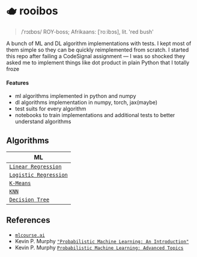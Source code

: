 # 🫖 rooibos

>  /ˈrɔɪbɒs/ ROY-boss; Afrikaans: [ˈroːibɔs], lit. 'red bush'

A bunch of ML and DL algorithm implementations with tests. I kept most of them simple so they can be quickly reimplemented from scratch.
I started this repo after failing a CodeSignal assignment — I was so shocked they asked me to implement things like dot product in plain Python that I totally froze

#### Features
- ml algorithms implemented in python and numpy
- dl algorithms implementation in numpy, torch, jax(maybe)
- test suits for every algorithm
- notebooks to train implementations and additional tests to better understand algorithms

## Algorithms
| ML |
| --- |
| [`Linear Regression`](https://github.com/tgadeliya/implementations/tree/main/src/rooibos/ml/linear_regression) |
| [`Logistic Regression`](https://github.com/tgadeliya/implementations/tree/main/src/rooibos/ml/logistic_regression) |
| [`K-Means`](https://github.com/tgadeliya/implementations/blob/main/src/rooibos/ml/clustering/k_means.py) |
| [`KNN`](https://github.com/tgadeliya/implementations/blob/main/src/rooibos/ml/nearest_neighbours/knn.py) |
| [`Decision Tree`](https://github.com/tgadeliya/implementations/tree/main/src/rooibos/ml/tree) |


## References

- [`mlcourse.ai`](https://mlcourse.ai/book/index.html)
- Kevin P. Murphy [`"Probabilistic Machine Learning: An Introduction"`](https://probml.github.io/pml-book/book1.html)
- Kevin P. Murphy [`Probabilistic Machine Learning: Advanced Topics`](https://probml.github.io/pml-book/book2.html)
